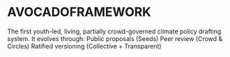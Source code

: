 # AVOCADOFRAMEWORK
The first youth-led, living, partially crowd-governed climate policy drafting system. It evolves through:  Public proposals (Seeds)  Peer review (Crowd &amp; Circles)  Ratified versioning (Collective + Transparent)
